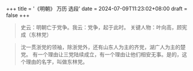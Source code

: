 +++
title = '《明朝》 万历 选段'
date = 2024-07-09T11:23:02+08:00
draft = false
+++


> 史云：明朝亡于党争。我云：党争，起于此时。
关键人物：叶向高，顾宪成（东林党）

> 沈一贯浙党的领袖，除浙党外，还有山东人为主的齐党，湖广人为主的楚党。
> 有一个理由让三党陆续成立，有一个理由让他们相安无事。是的，这个理由的名字，叫做东林党。



